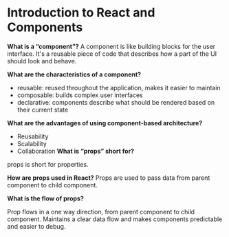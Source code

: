 # Introduction to React and Components

__What is a “component”?__
A component is like building blocks for the user interface. It's a reusable piece of code that describes how a part of the UI should look and behave.

__What are the characteristics of a component?__

- reusable: reused throughout the application, makes it easier to maintain
- composable: builds complex user interfaces
- declarative: components describe what should be rendered based on their current state

__What are the advantages of using component-based architecture?__

- Reusability
- Scalability
- Collaboration
__What is “props” short for?__

props is short for properties.

__How are props used in React?__
 Props are used to pass data from parent component to child component.

__What is the flow of props?__

Prop flows in a one way direction, from parent component to child component. Maintains a clear data flow and makes components predictable and easier to debug.
